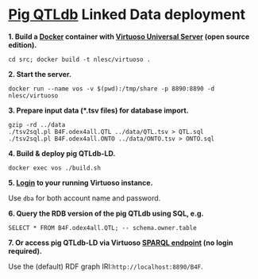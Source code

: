 # [Pig QTLdb](http://www.animalgenome.org/cgi-bin/QTLdb/SS/index) Linked Data deployment

**1. Build a [Docker](https://www.docker.com/) container with [Virtuoso Universal Server](http://virtuoso.openlinksw.com/) (open source edition).**

`cd src; docker build -t nlesc/virtuoso .`

**2. Start the server.**

`docker run --name vos -v $(pwd):/tmp/share -p 8890:8890 -d nlesc/virtuoso`

**3. Prepare input data (*.tsv files) for database import.**

<pre><code>gzip -rd ../data
./tsv2sql.pl B4F.odex4all.QTL ../data/QTL.tsv > QTL.sql
./tsv2sql.pl B4F.odex4all.ONTO ../data/ONTO.tsv > ONTO.sql
</code></pre>

**4. Build & deploy pig QTLdb-LD.**

`docker exec vos ./build.sh`

**5. [Login](http://localhost:8890/conductor) to your running Virtuoso instance.**

Use `dba` for both account name and password.

**6. Query the RDB version of the pig QTLdb using SQL, e.g.**

`SELECT * FROM B4F.odex4all.QTL; -- schema.owner.table`


**7. Or access pig QTLdb-LD via Virtuoso [SPARQL endpoint](http://localhost:8890/sparql) (no login required).**

Use the (default) RDF graph IRI:`http://localhost:8890/B4F`.
